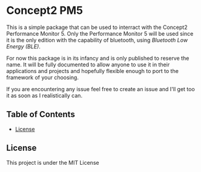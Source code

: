 <h1>Concept2 PM5</h1>

This is a simple package that can be used to interract with the Concept2 Performance Monitor 5. Only the Performance Monitor 5 will be used since it is the only edition with the capability of bluetooth, using *Bluetooth Low Energy (BLE)*.

For now this package is in its infancy and is only published to reserve the name. It will be fully documented to allow anyone to use it in their applications and projects and hopefully flexible enough to port to the framework of your choosing.

If you are encountering any issue feel free to create an issue and I'll get too it as soon as I realistically can.

<h2>Table of Contents</h2>

- [License](#license)

## License
This project is under the MIT License